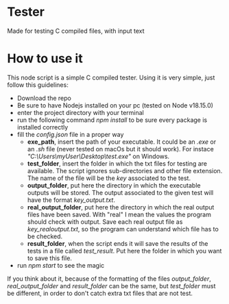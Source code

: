 # Tester
Made for testing C compiled files, with input text


# How to use it
This node script is a simple C compiled tester. Using it is very simple, just follow this guidelines: 
* Download the repo
* Be sure to have Nodejs installed on your pc (tested on Node v18.15.0)
* enter the project directory with your terminal
* run the following command *npm install* to be sure every package is installed correctly
* fill the *config.json* file in a proper way
    * **exe_path**, insert the path of your executable. It could be an *.exe* or an *.sh* file (never tested on macOs but it should work). For instace *"C:\\Users\\myUser\\Desktop\\test.exe"* on Windows. 
    * **test_folder**, insert the folder in which the txt files for testing are available. The script ignores sub-directories and other file extension. The name of the file will be the *key* associated to the test. 
    * **output_folder**, put here the directory in which the executable outputs will be stored. The output associated to the given test will have the format *key_output.txt*. 
    * **real_output_folder**, put here the directory in which the real output files have been saved. With "real" I mean the values the program should check with output. Save each real output file as *key_realoutput.txt*, so the program can understand which file has to be checked. 
    * **result_folder**, when the script ends it will save the results of the tests in a file called *test_result*. Put here the folder in which you want to save this file. 
* run *npm start* to see the magic

If you think about it, because of the formatting of the files *output_folder*, *real_output_folder* and *result_folder* can be the same, but *test_folder* must be different, in order to don't catch extra txt files that are not test. 
